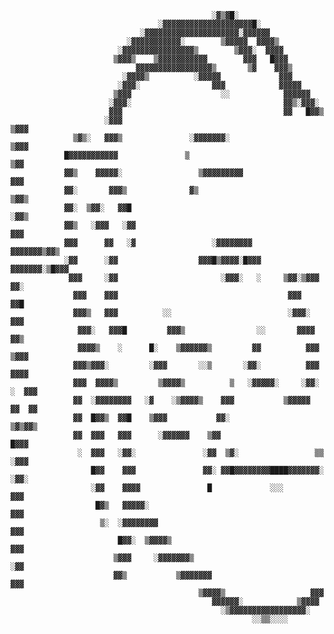 

                                                 ░▓▒▓█░                                             
                                     ░▓▓▓▓▓▓▓▓▓▓▓▓▓▓▓▓▓▓▓▓█░                                        
                                 ░▓▓▓▓▓▓▓▓▓▓▓▓▓▓▓▓▓▓▓▓▓░▓▓▓▓▓▓                                      
                              ░▓▓▓▓▓▓▓▓▓▓▓░        ▒▓▓▓▓▓  ▓▓▓▓▒                                    
                            ░▓▓▓▓▓▓▓▓▓▓▓▓▓▓▓▓▒        ▒▓▓▓░  ▓▓▓▓                                   
                           ▒▓▓▓▒    ▒▓▓▓▓▓▓▓▓▓▓▓        ▓▓▓   █▓▓▓                                  
                                ▓▓▓▓▓▓▓▓▓▓▓▓▓▓▓▓▓▒       ▒▓    ▓▓▓▒                                 
                             ░▓▓▓▓▒          ░▓▓▓▓▓             ▓▓▓                                 
                            ░▓▓▓░                ▓▓▓            ▓▓▓▓▓                               
                           ▒▓▓▓                    ░░            ▓▓▓▓▓▓                             
                          ░▓▓▓░                                  ▓▓▒░▓▓▓░                           
                          ▓▓▓                                    ▓▓   █▓▓▒                          
                         ░▓▓▓                                          ▒▓▓▓                         
                  ▒▓▒░   ▓▓▓▒               ░▓▓▓▓▓▓▓░                   ▒▓▓▓                        
                █▓▓▓▓▓▓▓▓▓▓▓               ▒                             ▒▓▓                        
                ▓▓▒    ▓▓▓▓▓░                 ▒▓▓▓▓▓▓▓▓▓                  ▓▓▓                       
                ▓▓░       ▓▓▓▒              ▓▒                             ▒▓▓▒                     
                ▓▓░  ▒▓▓░   ▓▓█                                             ░▓▓▒                    
                ▓▓▒   ░▓▓▓   ░▓▓                                             ▓▓▓                    
                ▓▓▓      ▓▓   ░▓                 ░▓▓▓▓▓▓▓▓           ▓▓▓▓▓▓▓▒▓▓▒                    
                ░▓▓      ░▓▓                  ▓▓▓█▒▓▓▓▓░█▓▓▓      ▓▓▓▓▓▓▓░▒█▓▓▓                     
                 ▓▓▓     ░▓▓                       ░▓▓▓░   ░     ▒▓▓░▒▓▓▓   ▓▓░                     
                  ▓▓▓    ▓▓▓                                      ▓▓▓       ▓▓█                     
                  ▓▓▓▒   ▓▓▓          ░░                          ░▓▓▓░      ▓▓▓                    
                   ▓▓▓░   ▓▓▓█         ▓▓▓▒                ░░       ▓▓▓▓      ▓▓▒                   
                   ▓▓▓▓▒    ░      █░    ▒▓▓▓▓▓▓▒         ▓▓          ▓▓▓    ▒▓▓▓                   
                  ▓▓▓▒▓▓▓░         ░▓▓▓       ░░▒       ░▓▓░          ▓▓▓    ▓▓▓▓                   
                  ▓▓▓  ▓▓▓▓▒         ▒▓▓▓▓▒          ▒   ░▓▓▓▓▓░     ░▓▓░  ░  ▓▓▓                   
                  ▓▓  ░▓▓▓▓▓▓▓▓   ░▓    ░▒▓▓▓▓▒    ▓▓▓           ▒▓▓▓▓▓   ▓▓  ▓▓                    
                  ▓▓  █▓▓▒  ▓▓█    ▒▓▓▓           ▓▓░                     ▒▓▒▓▓▒                    
                  ▓▓  ▓▓▓   ▓▓▓      ░▓▓▓▓▓▓    ▒▓▓                        █▓▓▓                     
                   ░  ▓▓▓   ░▓▓░               ░▓▓  ▒▓░                 ▒▒ ░▓▓▓                     
                      █▓▓    ▓▓▓               ▓▓░ ▓▓█▓▓▓▓▓▓▓▓████▓▓▓▓▓▓▓░ ░▓▓░                     
                      ░▓▓    ▓▓▓▓               █             ░░░          ▓▓▓                      
                       █▓▒   ▓▓▓▓▓░                                       ▓▓▓                       
                        ▒░  ░▓▓▓▓▓▓▓▓                                    ▓▓▓                        
                            █▓▓░  ▒▓▓▓▓▒                                 ▓▓▓                        
                           ▒▓▓▓     ░▓▓▓▓▓▓▓▒                           ░▓▓                         
                           ▓▓▒           ▒▓▓▓▓▓▓▓                       ▓▓▓                         
                                              ▒▓▓▓▓▒                   ▓▓▓                          
                                                 ▓▓▓▓▓▓░            ▒▓▓▓▓                           
                                                   ░▒▓▓▓▓▓▓▓▓▓▓▓▓▓▓▓▓▓░                             
                                                          ░░▒▒░░░░                                  
                                                                                                    


